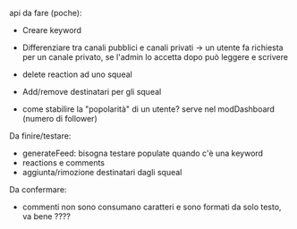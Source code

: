 api da fare (poche):

- Creare keyword

- Differenziare tra canali pubblici e canali privati -> un utente fa richiesta per un canale privato, se l'admin lo accetta dopo può leggere e scrivere

- delete reaction ad uno squeal

- Add/remove destinatari per gli squeal

- come stabilire la "popolarità" di un utente? serve nel modDashboard (numero di follower)

Da finire/testare:

- generateFeed: bisogna testare populate quando c'è una keyword
- reactions e comments
- aggiunta/rimozione destinatari dagli squeal

Da confermare:

- commenti non sono consumano caratteri e sono formati da solo testo, va bene ????
